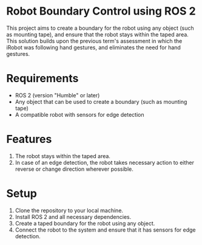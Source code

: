 # Robot Boundary Control using ROS 2
This project aims to create a boundary for the robot using any object (such as mounting tape), and ensure that the robot stays within the taped area. This solution builds upon the previous term's assessment in which the iRobot was following hand gestures, and eliminates the need for hand gestures.

# Requirements
* ROS 2 (version "Humble" or later)
* Any object that can be used to create a boundary (such as mounting tape)
* A compatible robot with sensors for edge detection
# Features
1. The robot stays within the taped area.
2. In case of an edge detection, the robot takes necessary action to either reverse or change direction wherever possible.
# Setup
1. Clone the repository to your local machine.
2. Install ROS 2 and all necessary dependencies.
3. Create a taped boundary for the robot using any object.
4. Connect the robot to the system and ensure that it has sensors for edge detection.

